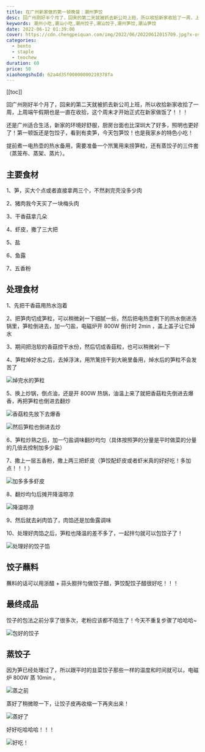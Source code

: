 ```yaml
---
title: 在广州新家做的第一顿晚餐：潮州笋饺
desc: 回广州刚好半个月了，回来的第二天就被抓去新公司上班，所以收拾新家收拾了一周，上周端午假期也是一直在收拾，这个周末才开始正式在新家做饭了！！！
keywords: 潮州小吃,潮汕小吃,潮州饺子,潮汕饺子,潮州笋饺,潮汕笋饺
date: 2022-06-12 01:39:00
cover: https://cdn.chengpeiquan.com/img/2022/06/20220612015709.jpg?x-oss-process=image/interlace,1
categories:
  - bento
  - staple
  - teochew
duration: 60
price: 50
xiaohongshuId: 62a4d35f00000000210378fa
---
```


[[toc]]

回广州刚好半个月了，回来的第二天就被抓去新公司上班，所以收拾新家收拾了一周，上周端午假期也是一直在收拾，这个周末才开始正式在新家做饭了！！！

还是广州适合生活，新家的环境好舒服，厨房台面也比深圳大了好多，照明也更好了！第一顿饭还是包饺子，看到有卖笋，今天包笋饺！也是我家乡的特色小吃！

提前煮一电热壶的热水备用，需要准备一个笊篱用来捞笋粒，还有蒸饺子的三件套（蒸笼布、蒸架、蒸片）。

## 主要食材

1、笋，买大个点或者直接拿两三个，不然剥完壳没多少肉

2、猪肉我今天买了一块梅头肉

3、干香菇拿几朵

4、虾皮，撒了三大把

5、盐

6、鱼露

7、五香粉

## 处理食材

1、先把干香菇用热水泡着

2、把笋肉切成笋粒，可以稍微剁一下细腻一些，然后把电热壶剩下的热水倒进汤锅里，笋粒倒进去，加一勺盐，电磁炉开 800W 倒计时 2min ，盖上盖子让它焯水

3、期间把泡软的香菇控干水份，然后切成香菇粒，也可以稍微剁一下

4、笋粒焯好水之后，去掉浮沫，用笊篱捞干到大碗里备用，焯水后的笋粒不会发苦了

![焯完水的笋粒](https://cdn.chengpeiquan.com/img/2022/06/20220612015723.jpg?x-oss-process=image/interlace,1)

5、换上炒锅，倒点油，还是开 800W 热锅，油温上来了就把香菇粒先倒进去爆香，再把笋粒也倒进去翻炒

![香菇粒先放下去爆香](https://cdn.chengpeiquan.com/img/2022/06/20220612015724.jpg?x-oss-process=image/interlace,1)

![然后笋粒也倒进去炒](https://cdn.chengpeiquan.com/img/2022/06/20220612015725.jpg?x-oss-process=image/interlace,1)

6、笋粒炒熟之后，加一勺盐调味翻炒均匀（具体按照笋的分量是平时做菜的分量的几倍去控制加多少盐）

7、撒上一层五香粉，撒上两三把虾皮（笋饺配虾皮或者虾米真的好好吃！多加点！！！）

![加多多多虾皮](https://cdn.chengpeiquan.com/img/2022/06/20220612015726.jpg?x-oss-process=image/interlace,1)

8、翻炒均匀后摊开降温晾凉

![降温晾凉](https://cdn.chengpeiquan.com/img/2022/06/20220612015727.jpg?x-oss-process=image/interlace,1)

9、然后就去剁肉馅了，肉馅还是加鱼露调味

10、处理好肉馅之后，笋粒也降温的差不多了，一起拌匀就可以包饺子了！

![处理好的饺子馅](https://cdn.chengpeiquan.com/img/2022/06/20220612015728.jpg?x-oss-process=image/interlace,1)

## 饺子蘸料

蘸料的话可以用浙醋 + 蒜头朥拌匀做饺子醋，笋饺配饺子醋很好吃！！！

## 最终成品

饺子的包法之前分享了很多次，老粉应该都不陌生了！今天不重复步骤了哈哈哈~

![包好的饺子](https://cdn.chengpeiquan.com/img/2022/06/20220612015729.jpg?x-oss-process=image/interlace,1)

## 蒸饺子

因为笋已经处理过了，所以跟平时的韭菜饺子那些一样的温度和时间就可以，电磁炉 800W 蒸 10min 。

![蒸之前](https://cdn.chengpeiquan.com/img/2022/06/20220612015730.jpg?x-oss-process=image/interlace,1)

蒸好了稍微晾一下，让饺子皮再收缩一下再夹出来！

![蒸好了](https://cdn.chengpeiquan.com/img/2022/06/20220612015731.jpg?x-oss-process=image/interlace,1)

好好吃哈哈哈！！！

![好吃！](https://cdn.chengpeiquan.com/img/2022/06/20220612015732.jpg?x-oss-process=image/interlace,1)
